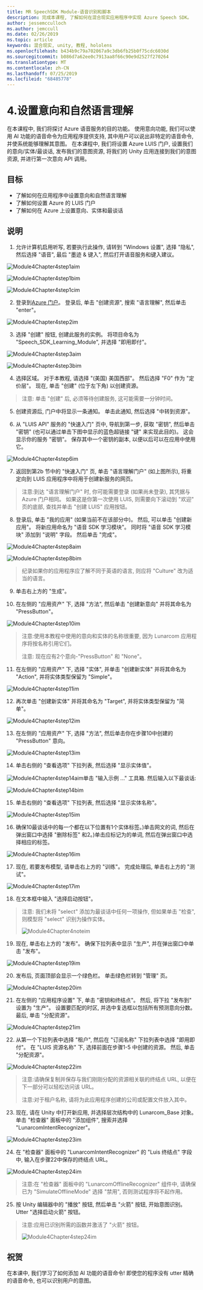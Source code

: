 ```yaml
---
title: MR SpeechSDK Module-语音识别和脚本
description: 完成本课程, 了解如何在混合现实应用程序中实现 Azure Speech SDK。
author: jessemcculloch
ms.author: jemccull
ms.date: 02/26/2019
ms.topic: article
keywords: 混合现实, unity, 教程, hololens
ms.openlocfilehash: b434b9c79a702067a9c3db6fb25b0f75cdc6030d
ms.sourcegitcommit: b086d7a62ee0c7913aa8f66c90e9d2527f270264
ms.translationtype: MT
ms.contentlocale: zh-CN
ms.lasthandoff: 07/25/2019
ms.locfileid: "68485778"
---
```

# <a name="4-setting-up-intent-and-natural-language-understanding"></a>4.设置意向和自然语言理解

在本课程中, 我们将探讨 Azure 语音服务的目的功能。 使用意向功能, 我们可以使用 AI 功能的语音命令为应用程序提供支持, 其中用户可以说出非特定的语音命令, 并使系统能够理解其意图。 在本课程中, 我们将设置 Azure LUIS 门户, 设置我们的意向/实体/最谈话, 发布我们的意图资源, 将我们的 Unity 应用连接到我们的意图资源, 并进行第一次意向 API 调用。

## <a name="objectives"></a>目标

- 了解如何在应用程序中设置意向和自然语言理解
- 了解如何设置 Azure 的 LUIS 门户
- 了解如何在 Azure 上设置意向、实体和最谈话

## <a name="instructions"></a>说明
1. 允许计算机启用听写, 若要执行此操作, 请转到 "Windows 设置", 选择 "隐私", 然后选择 "语音", 最后 "墨迹 & 键入", 然后打开语音服务和键入建议。

![Module4Chapter4step1aim](images/module4chapter4step1aim.PNG)

![Module4Chapter4step1bim](images/module4chapter4step1bim.PNG)

![Module4Chapter4step1cim](images/module4chapter4step1cim.PNG)


2. 登录到[Azure 门户](https://portal.azure.com/)。 登录后, 单击 "创建资源", 搜索 "语言理解", 然后单击 "enter"。

![Module4Chapter4step2im](images/module4chapter4step2im.PNG)

3. 选择 "创建" 按钮, 创建此服务的实例。 将项目命名为 "Speech_SDK_Learning_Module", 并选择 "即用即付"。

![Module4Chapter4step3aim](images/module4chapter4step3aim.png)

![Module4Chapter4step3bim](images/module4chapter4step3bim.PNG)

4. 选择区域。  对于本教程, 请选择 "(美国) 美国西部"。 然后选择 "F0" 作为 "定价层"。 现在, 单击 "创建" (位于左下角) 以创建资源。

>  注意: 单击 "创建" 后, 必须等待创建服务, 这可能需要一分钟时间。

5. 创建资源后, 门户中将显示一条通知。 单击此通知, 然后选择 "中转到资源"。

6. 从 "LUIS API" 服务的 "快速入门" 页中, 导航到第一步, 获取 "密钥", 然后单击 "密钥" (也可以通过单击下图中显示的蓝色超链接 "键" 来实现此目的)。 这会显示你的服务 "密钥"。 保存其中一个密钥的副本, 以便以后可以在应用中使用它。

![Module4Chapter4step6im](images/module4chapter4step6im.PNG)

7. 返回到第2b 节中的 "快速入门" 页, 单击 "语言理解门户" (如上图所示), 将重定向到 LUIS 应用程序中将用于创建新服务的网页。

> 注意:到达 "语言理解门户" 时, 你可能需要登录 (如果尚未登录), 其凭据与 Azure 门户相同。 如果这是你第一次使用 LUIS, 则需要向下滚动到 "欢迎" 页的底部, 查找并单击 "创建 LUIS" 应用按钮。

8. 登录后, 单击 "我的应用" (如果当前不在该部分中)。 然后, 可以单击 "创建新应用"。 将新应用命名为 "语音 SDK 学习模块"。 同时将 "语音 SDK 学习模块" 添加到 "说明" 字段。 然后单击 "完成"。

![Module4Chapter4step8aim](images/module4chapter4step8aim.PNG)

![Module4Chapter4step8bim](images/module4chapter4step8bim.PNG)

> 纪录如果你的应用程序应了解不同于英语的语言, 则应将 "Culture" 改为适当的语言。

9. 单击右上方的 "生成"。

10. 在左侧的 "应用资产" 下, 选择 "方法", 然后单击 "创建新意向" 并将其命名为 "PressButton"。 

![Module4Chapter4step10im](images/module4chapter4step10im.PNG)

> 注意:使用本教程中使用的意向和实体的名称很重要, 因为 Lunarcom 应用程序将按名称引用它们。 
>
> 注意: 现在应有2个意向-"PressButton" 和 "None"。

11. 在左侧的 "应用资产" 下, 选择 "实体", 并单击 "创建新实体" 并将其命名为 "Action", 并将实体类型保留为 "Simple"。

![Module4Chapter4step11im](images/module4chapter4step11im.PNG)

12. 再次单击 "创建新实体" 并将其命名为 "Target", 并将实体类型保留为 "简单"。

![Module4Chapter4step12im](images/module4chapter4step12im.PNG)

13. 在左侧的 "应用资产" 下, 选择 "方法", 然后单击你在步骤10中创建的 "PressButton" 意向。

![Module4Chapter4step13im](images/module4chapter4step13im.PNG)

14. 单击右侧的 "查看选项" 下拉列表, 然后选择 "显示实体值"。 

![Module4Chapter4step14aim](images/module4chapter4step14aim.PNG)单击 "输入示例 ..." 工具箱. 然后输入以下最谈话: 

![Module4Chapter4step14bim](images/module4chapter4step14bim.PNG)

15. 单击右侧的 "查看选项" 下拉列表, 然后选择 "显示实体名称"。

![Module4Chapter4step15im](images/module4chapter4step15im.PNG)

16. 确保10最谈话中的每一个都在以下位置有1个实体标签。)单击网文的词, 然后在弹出窗口中选择 "删除标签" 和2。)单击应标记为的单词, 然后在弹出窗口中选择相应的标签。

![Module4Chapter4step16im](images/module4chapter4step16im.PNG)

17. 现在, 若要发布模型, 请单击右上方的 "训练"。 完成处理后, 单击右上方的 "测试"。

![Module4Chapter4step17im](images/module4chapter4step17im.PNG)

18. 在文本框中输入 "选择启动按钮"。

> 注意: 我们未将 "select" 添加为最谈话中任何一项操作, 但如果单击 "检查", 则模型将 "select" 识别为操作实体。
>
> ![Module4Chapter4noteim](images/module4chapter4noteim.PNG)

19. 现在, 单击右上方的 "发布"。 确保下拉列表中显示 "生产", 并在弹出窗口中单击 "发布"。 

![Module4Chapter4step19im](images/module4chapter4step19im.PNG)

20. 发布后, 页面顶部会显示一个绿色栏。  单击绿色栏转到 "管理" 页。 

![Module4Chapter4step20im](images/module4chapter4step20im.PNG)

21. 在左侧的 "应用程序设置" 下, 单击 "密钥和终结点"。 然后, 将下拉 "发布到" 设置为 "生产"。 设置要匹配的时区, 并选中复选框以包括所有预测意向分数。 最后, 单击 "分配资源"。

![Module4Chapter4step21im](images/module4chapter4step21im.PNG)

22. 从第一个下拉列表中选择 "租户", 然后在 "订阅名称" 下拉列表中选择 "即用即付"。 在 "LUIS 资源名称" 下, 选择前面在步骤1-5 中创建的资源。 然后, 单击 "分配资源"。 

![Module4Chapter4step22im](images/module4chapter4step22im.PNG)

> 注意:请确保复制并保存与我们刚刚分配的资源相关联的终结点 URL, 以便在下一部分可以轻松访问该 URL。
>
> 注意:对于租户名称, 请将为此应用程序创建的公司或配置文件放入其中。

23. 现在, 请在 Unity 中打开新应用, 并选择层次结构中的 Lunarcom_Base 对象。 单击 "检查器" 面板中的 "添加组件", 搜索并选择 "LunarcomIntentRecognizer"。

![Module4Chapter4step23im](images/module4chapter4step23im.PNG)

24. 在 "检查器" 面板中的 "LunarcomIntentRecognizer" 的 "Luis 终结点" 字段中, 输入在步骤22中保存的终结点 URL。 

![Module4Chapter4step24im](images/module4chapter4step24im.PNG)

>  注意:在 "检查器" 面板中的 "LunarcomOfflineRecognizer" 组件中, 请确保已为 "SimulateOfflineMode" 选择 "禁用", 否则测试程序将不起作用。 

25. 按 Unity 编辑器中的 "播放" 按钮, 然后单击 "火箭" 按钮, 开始意图识别。 Utter "选择启动火箭" 按钮。

>  注意:应用已识别所需的函数并激活了 "火箭" 按钮。
>
> ![Module4Chapter4step24im](images/module4chapter4note2im.PNG)

## <a name="congratulations"></a>祝贺

在本课中, 我们学习了如何添加 AI 功能的语音命令! 即使您的程序没有 utter 精确的语音命令, 也可以识别用户的意图。

